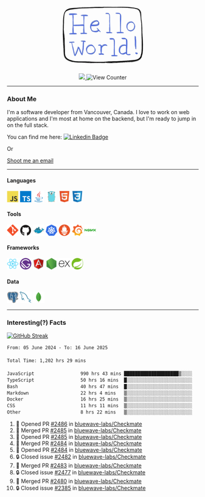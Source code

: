 <div align="center">
    <img src="./img/hello_world.webp" height="200px" width="">
    <div>
        <a href="https://www.linkedin.com/in/ajhollid">
            <img src="https://img.shields.io/badge/LinkedIn-blue"/>
        </a>
        <img src="https://komarev.com/ghpvc/?username=ajhollid&color=yellow" alt="View Counter">
    </div>
</div>

---

### About Me

I'm a software developer from Vancouver, Canada. I love to work on web applications and I'm most at home on the backend, but I'm ready to jump in on the full stack.

You can find me here: [![Linkedin Badge](https://img.shields.io/badge/-ajhollid-blue?style=flat&logo=Linkedin&logoColor=white)](https://www.linkedin.com/in/ajhollid)

Or

[Shoot me an email](mailto:ajhollid@gmail.com)

---

#### Languages

<div>
    <img src="./img/devicons/javascript-original.svg" width=30 height=30 alt="JavaScript">
    <img src="/img/devicons/typescript-original.svg" width=30 height=30 alt="TypeScript">
    <img src="./img/devicons/java-original.svg" width=30 height=30 alt="Java">
    <img src="./img/devicons/go-original.svg" width=30 height=30 alt="Golang">
    <img src="./img/devicons/html5-original.svg" width=30 height=30 alt="HTML 5">
    <img src="./img/devicons/css3-original.svg" width=30 height=30 alt="CSS 3">
</div>

#### Tools

<div>
    <img src="./img/devicons/git-original.svg" width=30 height=30 alt="Git">
    <img src="./img/devicons/github-original.svg" width=30 height=30 alt="Github">
    <img src="./img/devicons/docker-original.svg" width=30 
    height=30 alt="Docker">
    <img src="./img/devicons/kubernetes-original.svg" width=30 height=30 alt="K8">
    <img src="./img/devicons/prometheus-original.svg" width=30 height=30 alt="Prometheus">
    <img src="./img/devicons/grafana-original.svg" width=30 height=30 alt="Grafana">
    <img src="./img/devicons/nginx-original.svg" width=30 height=30 alt="Nginx">
</div>

#### Frameworks

<div>
    <img src="./img/devicons/react-original.svg" width=30 height=30 alt="React">
    <img src="./img/devicons/gatsby-original.svg" width=30 height=30 alt="Gatsby">
    <img src="./img/devicons/angularjs-original.svg" width=30 height=30 alt="AngularJS">
    <img src="./img/devicons/nodejs-original.svg" width=30 height=30 alt="NodeJS">
    <img src="./img/devicons/express-original.svg" width=30 height=30 alt="Express">
    <img src="./img/devicons/spring-original.svg" width=30 height=30 alt="Spring">
</div>

#### Data

<div>
    <img src="./img/devicons/postgresql-original.svg" width=30 height=30 alt="Postgresql">
    <img src="./img/devicons/mysql-original.svg" width=30 height=30 alt="Mysql">
    <img src="./img/devicons/mongodb-original.svg" width=30 height=30 alt="MongoDB">
</div>

---

### Interesting(?) Facts

[![GitHub Streak](http://github-readme-streak-stats.herokuapp.com?user=ajhollid)](https://git.io/streak-stats)

 <!--START_SECTION:waka-->

```txt
From: 05 June 2024 - To: 16 June 2025

Total Time: 1,202 hrs 29 mins

JavaScript                 990 hrs 43 mins ████████████████████▒░░░░   81.82 %
TypeScript                 50 hrs 16 mins  █░░░░░░░░░░░░░░░░░░░░░░░░   04.15 %
Bash                       40 hrs 47 mins  █░░░░░░░░░░░░░░░░░░░░░░░░   03.37 %
Markdown                   22 hrs 4 mins   ▒░░░░░░░░░░░░░░░░░░░░░░░░   01.82 %
Docker                     16 hrs 25 mins  ▒░░░░░░░░░░░░░░░░░░░░░░░░   01.36 %
CSS                        11 hrs 11 mins  ▒░░░░░░░░░░░░░░░░░░░░░░░░   00.92 %
Other                      8 hrs 22 mins   ▒░░░░░░░░░░░░░░░░░░░░░░░░   00.69 %
```

<!--END_SECTION:waka-->


<!--START_SECTION:activity-->
1. 💪 Opened PR [#2486](https://github.com/bluewave-labs/Checkmate/pull/2486) in [bluewave-labs/Checkmate](https://github.com/bluewave-labs/Checkmate)
2. 🎉 Merged PR [#2485](https://github.com/bluewave-labs/Checkmate/pull/2485) in [bluewave-labs/Checkmate](https://github.com/bluewave-labs/Checkmate)
3. 💪 Opened PR [#2485](https://github.com/bluewave-labs/Checkmate/pull/2485) in [bluewave-labs/Checkmate](https://github.com/bluewave-labs/Checkmate)
4. 🎉 Merged PR [#2484](https://github.com/bluewave-labs/Checkmate/pull/2484) in [bluewave-labs/Checkmate](https://github.com/bluewave-labs/Checkmate)
5. 💪 Opened PR [#2484](https://github.com/bluewave-labs/Checkmate/pull/2484) in [bluewave-labs/Checkmate](https://github.com/bluewave-labs/Checkmate)
6. 🔒 Closed issue [#2482](https://github.com/bluewave-labs/Checkmate/issues/2482) in [bluewave-labs/Checkmate](https://github.com/bluewave-labs/Checkmate)
7. 🎉 Merged PR [#2483](https://github.com/bluewave-labs/Checkmate/pull/2483) in [bluewave-labs/Checkmate](https://github.com/bluewave-labs/Checkmate)
8. 🔒 Closed issue [#2477](https://github.com/bluewave-labs/Checkmate/issues/2477) in [bluewave-labs/Checkmate](https://github.com/bluewave-labs/Checkmate)
9. 🎉 Merged PR [#2480](https://github.com/bluewave-labs/Checkmate/pull/2480) in [bluewave-labs/Checkmate](https://github.com/bluewave-labs/Checkmate)
10. 🔒 Closed issue [#2385](https://github.com/bluewave-labs/Checkmate/issues/2385) in [bluewave-labs/Checkmate](https://github.com/bluewave-labs/Checkmate)
<!--END_SECTION:activity-->
